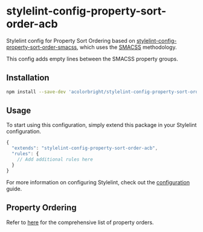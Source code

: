 # stylelint-config-property-sort-order-acb

Stylelint config for Property Sort Ordering based on
[stylelint-config-property-sort-order-smacss](https://github.com/cahamilton/stylelint-config-property-sort-order-smacss/),
which uses the [SMACSS](http://smacss.com) methodology.

This config adds empty lines between the SMACSS property groups.

## Installation

```bash
npm install --save-dev 'acolorbright/stylelint-config-property-sort-order-acb#v1.0.0' stylelint@13.x
```

## Usage

To start using this configuration, simply extend this package in your Stylelint configuration.

```js
{
  "extends": "stylelint-config-property-sort-order-acb",
  "rules": {
    // Add additional rules here
  }
}
```

For more information on configuring Stylelint, check out the [configuration](https://github.com/stylelint/stylelint/blob/master/docs/user-guide/configuration.md) guide.

## Property Ordering

Refer to [here](https://github.com/cahamilton/css-property-sort-order-smacss/blob/master/index.js) for the comprehensive list of property orders.
